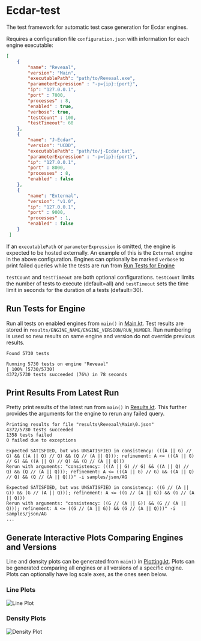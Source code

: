 ﻿# Ecdar-test
The test framework for automatic test case generation for Ecdar engines.

Requires a configuration file `configuration.json` with information for each engine executable: 
```json
[
    {
        "name": "Reveaal",
        "version": "Main",
        "executablePath": "path/to/Reveaal.exe",
        "parameterExpression" : "-p={ip}:{port}",
        "ip": "127.0.0.1",
        "port" : 7000,
        "processes" : 8,
        "enabled" : true,
        "verbose": true,
        "testCount" : 100,
        "testTimeout": 60
    },
    {
        "name": "J-Ecdar",
        "version": "UCDD",
        "executablePath": "path/to/j-Ecdar.bat",
        "parameterExpression" : "-p={ip}:{port}",
        "ip": "127.0.0.1",
        "port" : 8000,
        "processes" : 8,
        "enabled" : false
    },
    {
        "name": "External",
        "version": "v1.0",
        "ip": "127.0.0.1",
        "port" : 9000,
        "processes" : 1,
        "enabled" : false
    }
 ]
```
If an `executablePath` or `parameterExpression` is omitted, the engine is expected to be hosted externally. An example of this is the `External` engine in the above configuration. Engines can optionally be marked `verbose` to print failed queries while the tests are run from [Run Tests for Engine](#run-tests-for-engine)

`testCount` and `testTimeout` are both optional configurations. `testCount` limits the number of tests to execute (default=all) and `testTimeout` sets the time limit in seconds for the duration of a tests (default=30).

## Run Tests for Engine
Run all tests on enabled engines from `main()` in [Main.kt](src/main/kotlin/Main.kt). Test results are stored in `results/ENGINE_NAME/ENGINE_VERSION/RUN_NUMBER`. Run numbering is used so new results on same engine and version do not override previous results.
```
Found 5730 tests

Running 5730 tests on engine "Reveaal"
| 100% [5730/5730]
4372/5730 tests succeeded (76%) in 78 seconds
```
## Print Results From Latest Run
Pretty print results of the latest run from `main()` in [Results.kt](src/main/kotlin/Results.kt).
This further provides the arguments for the engine to rerun any failed query.
```
Printing results for file "results\Reveaal\Main\0.json"
4372/5730 tests succeeded
1358 tests failed
0 failed due to exceptions

Expected SATISFIED, but was UNSATISFIED in consistency: (((A || G) // G) && ((A || Q) // Q) && (Q // (A || Q))); refinement: A <= (((A || G) // G) && ((A || Q) // Q) && (Q // (A || Q)))
Rerun with arguments: "consistency: (((A || G) // G) && ((A || Q) // Q) && (Q // (A || Q))); refinement: A <= (((A || G) // G) && ((A || Q) // Q) && (Q // (A || Q)))" -i samples/json/AG 

Expected SATISFIED, but was UNSATISFIED in consistency: ((G // (A || G)) && (G // (A || Q))); refinement: A <= ((G // (A || G)) && (G // (A || Q)))
Rerun with arguments: "consistency: ((G // (A || G)) && (G // (A || Q))); refinement: A <= ((G // (A || G)) && (G // (A || Q)))" -i samples/json/AG 
...
```
## Generate Interactive Plots Comparing Engines and Versions 
Line and density plots can be generated from `main()` in [Plotting.kt](src/main/kotlin/Plotting.kt). 
Plots can be generated comparing all engines or all versions of a specific engine. 
Plots can optionally have log scale axes, as the ones seen below.
### Line Plots
![Line Plot](https://i.imgur.com/dsKycFL.png "Line Plot")
### Density Plots
![Density Plot](https://i.imgur.com/PAl3BdX.png "Density Plot")
